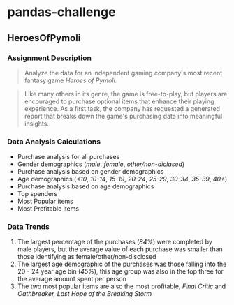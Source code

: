 # pandas-challenge

## HeroesOfPymoli 

### Assignment Description
>Analyze the data for an independent gaming company's most recent fantasy game *Heroes of Pymoli*.

>Like many others in its genre, the game is free-to-play, but players are encouraged to purchase optional items that enhance their playing experience. As a first task, the company has requested a generated report that breaks down the game's purchasing data into meaningful insights.

### Data Analysis Calculations
* Purchase analysis for all purchases
* Gender demographics (*male*, *female*, *other/non-diclased*)
* Purchase analysis based on gender demographics
* Age demographics (*<10*, *10-14*, *15-19*, *20-24*, *25-29*, *30-34*, *35-39*, *40+*)
* Purchase analysis based on age demographics
* Top spenders
* Most Popular items
* Most Profitable items

### Data Trends
1. The largest percentage of the purchases (*84%*) were completed by male players, but the average value of each purchase was smaller than those identifying as female/other/non-disclosed
1. The largest age demographic of the purchases was those falling into the 20 - 24 year age bin (*45%*), this age group was also in the top three for the average amount spent per person
1. The two most popular items are also the most profitable, *Final Critic* and *Oathbreaker, Last Hope of the Breaking Storm*